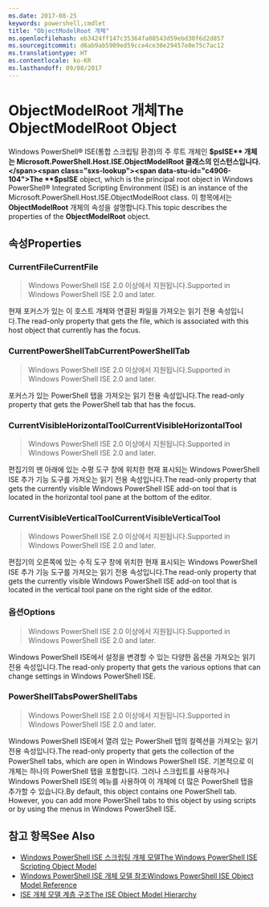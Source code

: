 ```yaml
---
ms.date: 2017-08-25
keywords: powershell,cmdlet
title: "ObjectModelRoot 개체"
ms.openlocfilehash: eb3424ff147c35364fa08543d59ebd30f6d2d857
ms.sourcegitcommit: d6ab9ab5909ed59cce4ce30e29457e0e75c7ac12
ms.translationtype: HT
ms.contentlocale: ko-KR
ms.lasthandoff: 09/08/2017
---
```

# <a name="the-objectmodelroot-object"></a><span data-ttu-id="c4906-103">ObjectModelRoot 개체</span><span class="sxs-lookup"><span data-stu-id="c4906-103">The ObjectModelRoot Object</span></span>

<span data-ttu-id="c4906-104">Windows PowerShell® ISE(통합 스크립팅 환경)의 주 루트 개체인 **$psISE** 개체는 Microsoft.PowerShell.Host.ISE.ObjectModelRoot 클래스의 인스턴스입니다.</span><span class="sxs-lookup"><span data-stu-id="c4906-104">The **$psISE** object, which is the principal root object in Windows PowerShell® Integrated Scripting Environment (ISE) is an instance of the Microsoft.PowerShell.Host.ISE.ObjectModelRoot class.</span></span>
<span data-ttu-id="c4906-105">이 항목에서는 **ObjectModelRoot** 개체의 속성을 설명합니다.</span><span class="sxs-lookup"><span data-stu-id="c4906-105">This topic describes the properties of the **ObjectModelRoot** object.</span></span>

## <a name="properties"></a><span data-ttu-id="c4906-106">속성</span><span class="sxs-lookup"><span data-stu-id="c4906-106">Properties</span></span>

### <a name="currentfile"></a><span data-ttu-id="c4906-107">CurrentFile</span><span class="sxs-lookup"><span data-stu-id="c4906-107">CurrentFile</span></span>

> <span data-ttu-id="c4906-108">Windows PowerShell ISE 2.0 이상에서 지원됩니다.</span><span class="sxs-lookup"><span data-stu-id="c4906-108">Supported in Windows PowerShell ISE 2.0 and later.</span></span> 

<span data-ttu-id="c4906-109">현재 포커스가 있는 이 호스트 개체와 연결된 파일을 가져오는 읽기 전용 속성입니다.</span><span class="sxs-lookup"><span data-stu-id="c4906-109">The read-only property that gets the file, which is associated with this host object that currently has the focus.</span></span>

### <a name="currentpowershelltab"></a><span data-ttu-id="c4906-110">CurrentPowerShellTab</span><span class="sxs-lookup"><span data-stu-id="c4906-110">CurrentPowerShellTab</span></span>

> <span data-ttu-id="c4906-111">Windows PowerShell ISE 2.0 이상에서 지원됩니다.</span><span class="sxs-lookup"><span data-stu-id="c4906-111">Supported in Windows PowerShell ISE 2.0 and later.</span></span>

<span data-ttu-id="c4906-112">포커스가 있는 PowerShell 탭을 가져오는 읽기 전용 속성입니다.</span><span class="sxs-lookup"><span data-stu-id="c4906-112">The read-only property that gets the PowerShell tab that has the focus.</span></span>

### <a name="currentvisiblehorizontaltool"></a><span data-ttu-id="c4906-113">CurrentVisibleHorizontalTool</span><span class="sxs-lookup"><span data-stu-id="c4906-113">CurrentVisibleHorizontalTool</span></span>

> <span data-ttu-id="c4906-114">Windows PowerShell ISE 2.0 이상에서 지원됩니다.</span><span class="sxs-lookup"><span data-stu-id="c4906-114">Supported in Windows PowerShell ISE 2.0 and later.</span></span>

<span data-ttu-id="c4906-115">편집기의 맨 아래에 있는 수평 도구 창에 위치한 현재 표시되는 Windows PowerShell ISE 추가 기능 도구를 가져오는 읽기 전용 속성입니다.</span><span class="sxs-lookup"><span data-stu-id="c4906-115">The read-only property that gets the currently visible Windows PowerShell ISE add-on tool that is located in the horizontal tool pane at the bottom of the editor.</span></span>

### <a name="currentvisibleverticaltool"></a><span data-ttu-id="c4906-116">CurrentVisibleVerticalTool</span><span class="sxs-lookup"><span data-stu-id="c4906-116">CurrentVisibleVerticalTool</span></span>

> <span data-ttu-id="c4906-117">Windows PowerShell ISE 2.0 이상에서 지원됩니다.</span><span class="sxs-lookup"><span data-stu-id="c4906-117">Supported in Windows PowerShell ISE 2.0 and later.</span></span> 

<span data-ttu-id="c4906-118">편집기의 오른쪽에 있는 수직 도구 창에 위치한 현재 표시되는 Windows PowerShell ISE 추가 기능 도구를 가져오는 읽기 전용 속성입니다.</span><span class="sxs-lookup"><span data-stu-id="c4906-118">The read-only property that gets the currently visible Windows PowerShell ISE add-on tool that is located in the vertical tool pane on the right side of the editor.</span></span>

### <a name="options"></a><span data-ttu-id="c4906-119">옵션</span><span class="sxs-lookup"><span data-stu-id="c4906-119">Options</span></span>

> <span data-ttu-id="c4906-120">Windows PowerShell ISE 2.0 이상에서 지원됩니다.</span><span class="sxs-lookup"><span data-stu-id="c4906-120">Supported in Windows PowerShell ISE 2.0 and later.</span></span> 

<span data-ttu-id="c4906-121">Windows PowerShell ISE에서 설정을 변경할 수 있는 다양한 옵션을 가져오는 읽기 전용 속성입니다.</span><span class="sxs-lookup"><span data-stu-id="c4906-121">The read-only property that gets the various options that can change settings in Windows PowerShell ISE.</span></span>

### <a name="powershelltabs"></a><span data-ttu-id="c4906-122">PowerShellTabs</span><span class="sxs-lookup"><span data-stu-id="c4906-122">PowerShellTabs</span></span>

> <span data-ttu-id="c4906-123">Windows PowerShell ISE 2.0 이상에서 지원됩니다.</span><span class="sxs-lookup"><span data-stu-id="c4906-123">Supported in Windows PowerShell ISE 2.0 and later.</span></span> 

<span data-ttu-id="c4906-124">Windows PowerShell ISE에서 열려 있는 PowerShell 탭의 컬렉션을 가져오는 읽기 전용 속성입니다.</span><span class="sxs-lookup"><span data-stu-id="c4906-124">The read-only property that gets the collection of the PowerShell tabs, which are open in Windows PowerShell ISE.</span></span> <span data-ttu-id="c4906-125">기본적으로 이 개체는 하나의 PowerShell 탭을 포함합니다. 그러나 스크립트를 사용하거나 Windows PowerShell ISE의 메뉴를 사용하여 이 개체에 더 많은 PowerShell 탭을 추가할 수 있습니다.</span><span class="sxs-lookup"><span data-stu-id="c4906-125">By default, this object contains one PowerShell tab. However, you can add more PowerShell tabs to this object by using scripts or by using the menus in Windows PowerShell ISE.</span></span>

## <a name="see-also"></a><span data-ttu-id="c4906-126">참고 항목</span><span class="sxs-lookup"><span data-stu-id="c4906-126">See Also</span></span>

- [<span data-ttu-id="c4906-127">Windows PowerShell ISE 스크립팅 개체 모델</span><span class="sxs-lookup"><span data-stu-id="c4906-127">The Windows PowerShell ISE Scripting Object Model</span></span>](The-Windows-PowerShell-ISE-Scripting-Object-Model.md)
- [<span data-ttu-id="c4906-128">Windows PowerShell ISE 개체 모델 참조</span><span class="sxs-lookup"><span data-stu-id="c4906-128">Windows PowerShell ISE Object Model Reference</span></span>](Windows-PowerShell-ISE-Object-Model-Reference.md)
- [<span data-ttu-id="c4906-129">ISE 개체 모델 계층 구조</span><span class="sxs-lookup"><span data-stu-id="c4906-129">The ISE Object Model Hierarchy</span></span>](The-ISE-Object-Model-Hierarchy.md)
